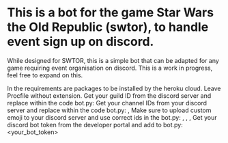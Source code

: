 # This is a bot for the game Star Wars the Old Republic (swtor), to handle event sign up on discord.
While designed for SWTOR, this is a simple bot that can be adapted for any game requiring event organisation on discord.
This is a work in progress, feel free to expand on this.

In the requirements are packages to be installed by the heroku cloud.
Leave Procfile without extension.
Get your guild ID from the discord server and replace within the code bot.py: <discord-server-id>
Get your channel IDs from your discord server and replace within the code bot.py: <signupchannel-id>, <botchannel-id>
Make sure to upload custom emoji to your discord server and use correct ids in the bot.py: <emoji-tank-id>, <emoji-heal-id>, <emoji-dd-id>, <emoji-decline-id>
Get your discord bot token from the developer portal and add to bot.py: <your_bot_token>
